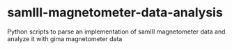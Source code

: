 # samIII-magnetometer-data-analysis
Python scripts to parse an implementation of samIII magnetometer data and analyze it with gima magnetometer data
